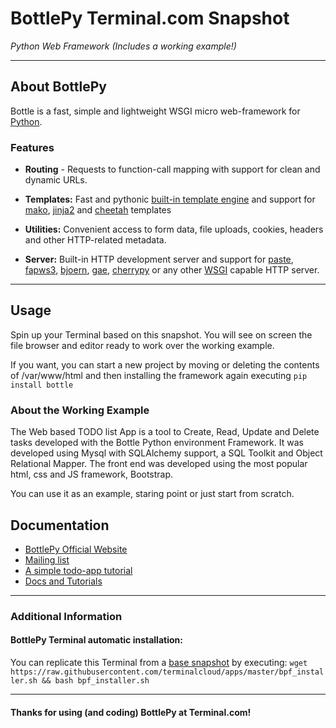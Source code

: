 # **BottlePy** Terminal.com Snapshot
*Python Web Framework (Includes a working example!)*

---

## About BottlePy
Bottle is a fast, simple and lightweight WSGI micro web-framework for [Python](http://python.org/).
### Features
- **Routing** - Requests to function-call mapping with support for clean and dynamic URLs.

- **Templates:** Fast and pythonic [built-in template engine](http://bottlepy.org/docs/dev/tutorial.html#tutorial-templates) and support for [mako](http://www.makotemplates.org/), [jinja2](http://jinja.pocoo.org/) and [cheetah](http://www.cheetahtemplate.org/) templates

- **Utilities:** Convenient access to form data, file uploads, cookies, headers and other HTTP-related metadata.

- **Server:** Built-in HTTP development server and support for [paste](http://pythonpaste.org/), [fapws3](https://github.com/william-os4y/fapws3), [bjoern](https://github.com/jonashaag/bjoern), [gae](https://developers.google.com/appengine/), [cherrypy](http://www.cherrypy.org/) or any other [WSGI](http://www.wsgi.org/) capable HTTP server.


---

## Usage
Spin up your Terminal based on this snapshot. You will see on screen the file browser and editor ready to work over the working example.

If you want, you can start a new project by moving or deleting the contents of /var/www/html and then installing the framework again executing `pip install bottle`

### About the Working Example
The Web based TODO list App is a tool to Create, Read, Update and Delete tasks developed with the Bottle Python environment Framework. It was developed using Mysql with SQLAlchemy support, a SQL Toolkit and Object Relational Mapper. The front end was developed using the most popular html, css and JS framework, Bootstrap.

You can use it as an example, staring point or just start from scratch.


## Documentation
- [BottlePy Official Website](http://bottlepy.org/)
- [Mailing list](bottlepy@googlegroups.com)
- [A simple todo-app tutorial](http://bottlepy.org/docs/dev/tutorial_app.html)
- [Docs and Tutorials](http://bottlepy.org/docs/dev/tutorial.html)

---

### Additional Information
#### BottlePy Terminal automatic installation:
You can replicate this Terminal from a [base snapshot](https://www.terminal.com/tiny/FzpHiTXG1K) by executing:
`wget https://raw.githubusercontent.com/terminalcloud/apps/master/bpf_installer.sh && bash bpf_installer.sh`


---

#### Thanks for using (and coding) BottlePy at Terminal.com!
